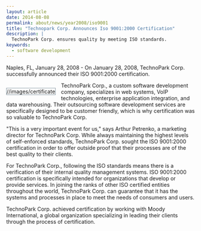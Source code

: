 ```yaml
---
layout: article
date: 2014-08-08
permalink: about/news/year2008/iso9001
title: "Technopark Corp. Announces Iso 9001:2000 Certification"
description: |
  TechnoPark Corp. ensures quality by meeting ISO standards.
keywords:
  - software development
---
```


Naples, FL, January 28, 2008 - On January 28, 2008, TechnoPark Corp. successfully announced their 
ISO 9001:2000 certification.

<png style="border: solid 1px #7d8f9b; float: left; padding: 0px;          margin-right: 15px; margin-top: 15px; margin-bottom: 10px">//images/certificate</png>

TechnoPark Corp., a custom software development company, specializes in web systems, VoIP 
technologies, enterprise application integration, and data warehousing. Their outsourcing software 
development services are specifically designed to be customer friendly, which is why certification 
was so valuable to TechnoPark Corp.

"This is a very important event for us," says Arthur Petrenko, a marketing director for TechnoPark 
Corp. While always maintaining the highest levels of self-enforced standards, TechnoPark Corp. 
sought the ISO 9001:2000 certification in order to offer outside proof that their processes are of 
the best quality to their clients.

For TechnoPark Corp., following the ISO standards means there is a verification of their internal 
quality management systems. ISO 9001:2000 certification is specifically intended for organizations 
that develop or provide services. In joining the ranks of other ISO certified entities throughout 
the world, TechnoPark Corp. can guarantee that it has the systems and processes in place to meet the 
needs of consumers and users.

TechnoPark Corp. achieved certification by working with Moody International, a global organization 
specializing in leading their clients through the process of certification.
